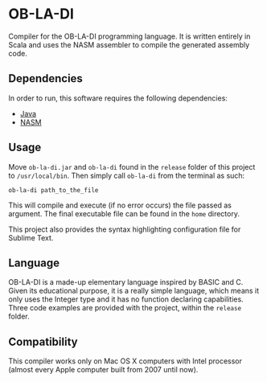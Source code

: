 # OB-LA-DI
Compiler for the OB-LA-DI programming language. It is written entirely in Scala and uses the NASM assembler to compile the generated assembly code.

## Dependencies
In order to run, this software requires the following dependencies:
* [Java](https://www.java.com/)
* [NASM](http://www.nasm.us/)

## Usage
Move `ob-la-di.jar` and `ob-la-di` found in the `release` folder of this project to `/usr/local/bin`. 
Then simply call `ob-la-di` from the terminal as such:
```
ob-la-di path_to_the_file
```
This will compile and execute (if no error occurs) the file passed as argument. The final executable file can be found in the `home` directory.

This project also provides the syntax highlighting configuration file for Sublime Text.

## Language
OB-LA-DI is a made-up elementary language inspired by BASIC and C. Given its educational purpose, it is a really simple language, which means it only uses the Integer type and it has no function declaring capabilities. 
Three code examples are provided with the project, within the `release` folder.

## Compatibility
This compiler works only on Mac OS X computers with Intel processor (almost every Apple computer built from 2007 until now).
